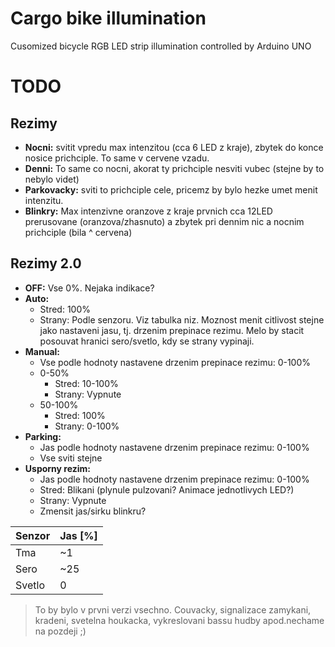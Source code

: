 # Cargo bike illumination

Cusomized bicycle RGB LED strip illumination controlled by Arduino UNO

# TODO
## Rezimy
- __Nocni:__ svitit vpredu max intenzitou (cca 6 LED z kraje), zbytek do konce nosice prichciple. To same v cervene vzadu.
- __Denni:__ To same co nocni, akorat ty prichciple nesviti vubec (stejne by to nebylo videt)
- __Parkovacky:__ sviti to prichciple cele, pricemz by bylo hezke umet menit intenzitu.
- __Blinkry:__ Max intenzivne oranzove z kraje prvnich cca 12LED prerusovane (oranzova/zhasnuto) a zbytek pri dennim nic a nocnim prichciple (bila ^ cervena)

## Rezimy 2.0

- __OFF:__ Vse 0%. Nejaka indikace?
- __Auto:__
  - Stred: 100%
  - Strany: Podle senzoru. Viz tabulka niz. Moznost menit citlivost stejne jako nastaveni jasu, tj. drzenim prepinace rezimu. Melo by stacit posouvat hranici sero/svetlo, kdy se strany vypinaji.
- __Manual:__
  - Vse podle hodnoty nastavene drzenim prepinace rezimu: 0-100%
  - 0-50%
    - Stred: 10-100%
    - Strany: Vypnute
  - 50-100%
    - Stred: 100%
    - Strany: 0-100%
- __Parking:__
  - Jas podle hodnoty nastavene drzenim prepinace rezimu: 0-100%
  - Vse sviti stejne
- __Usporny rezim:__
  - Jas podle hodnoty nastavene drzenim prepinace rezimu: 0-100%
  - Stred: Blikani (plynule pulzovani? Animace jednotlivych LED?)
  - Strany: Vypnute
  - Zmensit jas/sirku blinkru?

| Senzor    | Jas [%] |
| --------- | ------- |
| Tma       | ~1      |
| Sero      | ~25     |
| Svetlo    | 0       |

> To by bylo v prvni verzi vsechno. Couvacky, signalizace zamykani, kradeni, svetelna houkacka, vykreslovani bassu hudby apod.nechame na pozdeji ;)

